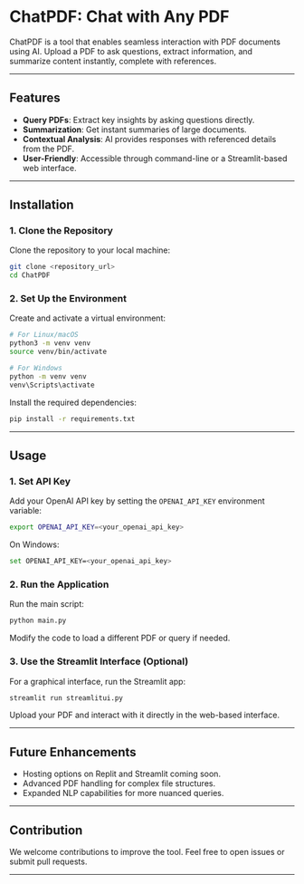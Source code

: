 # ChatPDF: Chat with Any PDF  

ChatPDF is a tool that enables seamless interaction with PDF documents using AI. Upload a PDF to ask questions, extract information, and summarize content instantly, complete with references.  

---

## Features  
- **Query PDFs**: Extract key insights by asking questions directly.  
- **Summarization**: Get instant summaries of large documents.  
- **Contextual Analysis**: AI provides responses with referenced details from the PDF.  
- **User-Friendly**: Accessible through command-line or a Streamlit-based web interface.  

---

## Installation  

### 1. Clone the Repository  
Clone the repository to your local machine:  
```bash  
git clone <repository_url>  
cd ChatPDF  
```  

### 2. Set Up the Environment  
Create and activate a virtual environment:  
```bash  
# For Linux/macOS  
python3 -m venv venv  
source venv/bin/activate  

# For Windows  
python -m venv venv  
venv\Scripts\activate  
```  

Install the required dependencies:  
```bash  
pip install -r requirements.txt  
```  

---

## Usage  

### 1. Set API Key  
Add your OpenAI API key by setting the `OPENAI_API_KEY` environment variable:  
```bash  
export OPENAI_API_KEY=<your_openai_api_key>  
```  
On Windows:  
```bash  
set OPENAI_API_KEY=<your_openai_api_key>  
```  

### 2. Run the Application  
Run the main script:  
```bash  
python main.py  
```  
Modify the code to load a different PDF or query if needed.  

### 3. Use the Streamlit Interface (Optional)  
For a graphical interface, run the Streamlit app:  
```bash  
streamlit run streamlitui.py  
```  

Upload your PDF and interact with it directly in the web-based interface.  

---

## Future Enhancements  
- Hosting options on Replit and Streamlit coming soon.  
- Advanced PDF handling for complex file structures.  
- Expanded NLP capabilities for more nuanced queries.  

---

## Contribution  
We welcome contributions to improve the tool. Feel free to open issues or submit pull requests.  

---
